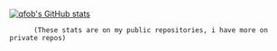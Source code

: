 [![qfob's GitHub stats](https://github-readme-stats.vercel.app/api?username=qfoxb)](https://github.com/anuraghazra/github-readme-stats)



          (These stats are on my public repositories, i have more on private repos)
